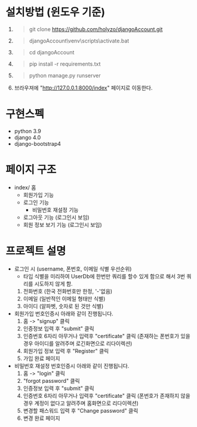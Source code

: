 # 설치방법 (윈도우 기준)
1. > git clone https://github.com/holyzo/djangoAccount.git
2. > djangoAccount\venv\scripts\activate.bat
3. > cd djangoAccount
4. > pip install -r requirements.txt
5. > python manage.py runserver
6. 브라우져에 "http://127.0.0.1:8000/index" 페이지로 이동한다.

# 구현스펙
- python 3.9
- django 4.0
- django-bootstrap4

# 페이지 구조
- index/ 홈
  - 회원가입 기능
  - 로그인 기능
    - 비밀번호 재설정 기능
  - 로그아웃 기능 (로그인시 보임)
  - 회원 정보 보기 기능 (로그인시 보임)

# 프로젝트 설명
- 로그인 시 (username, 폰번호, 이메일 식별 우선순위)
  * 타입 식별을 미리하여 UserDb에 한번만 쿼리를 할수 있게 함으로 해서 3번 쿼리를 시도하지 않게 함.
  1. 전화번호 (한국 전화번호만 한정, '-'없음) 
  2. 이메일 (일반적인 이메일 형태만 식별)
  3. 아이디 (알파벳, 숫자로 된 것만 식별)
- 회원가입 번호인증시 아래와 같이 진행됩니다.
  1. 홈 -> "signup" 클릭
  2. 인증정보 입력 후 "submit" 클릭
  3. 인증번호 6자리 아무거나 입력후 "certificate" 클릭 (존재하는 폰번호가 있을 경우 아이디를 알려주며 로긴화면으로 리다이렉션)
  4. 회원가입 정보 입력 후 "Register" 클릭
  5. 가입 완료 페이지
- 비밀번호 재설정 번호인증시 아래와 같이 진행됩니다.
  1. 홈 -> "login" 클릭
  2. "forgot password" 클릭
  3. 인증정보 입력 후 "submit" 클릭
  4. 인증번호 6자리 아무거나 입력후 "certificate" 클릭 (폰번호가 존재하지 않을 경우 계정이 없다고 알려주며 홈화면으로 리다이렉션)
  5. 변경할 패스워드 입력 후 "Change password" 클릭
  6. 변경 완료 페이지
